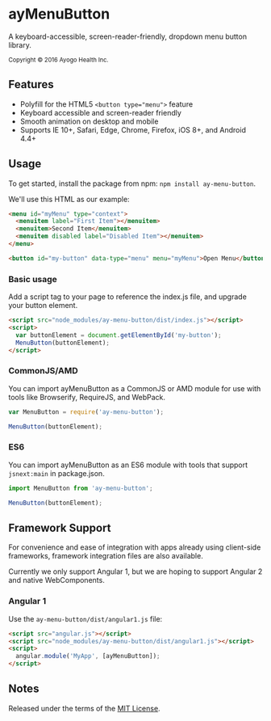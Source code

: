 ayMenuButton
============

A keyboard-accessible, screen-reader-friendly, dropdown menu button library.

<small>Copyright © 2016 Ayogo Health Inc.</small>


Features
--------

* Polyfill for the HTML5 `<button type="menu">` feature
* Keyboard accessible and screen-reader friendly
* Smooth animation on desktop and mobile
* Supports IE 10+, Safari, Edge, Chrome, Firefox, iOS 8+, and Android 4.4+


Usage
-----

To get started, install the package from npm: `npm install ay-menu-button`.

We'll use this HTML as our example:

```html
<menu id="myMenu" type="context">
  <menuitem label="First Item"></menuitem>
  <menuitem>Second Item</menuitem>
  <menuitem disabled label="Disabled Item"></menuitem>
</menu>

<button id="my-button" data-type="menu" menu="myMenu">Open Menu</button>
```

### Basic usage

Add a script tag to your page to reference the index.js file, and upgrade your
button element.

```html
<script src="node_modules/ay-menu-button/dist/index.js"></script>
<script>
  var buttonElement = document.getElementById('my-button');
  MenuButton(buttonElement);
</script>
```


### CommonJS/AMD

You can import ayMenuButton as a CommonJS or AMD module for use with tools like
Browserify, RequireJS, and WebPack.

```javascript
var MenuButton = require('ay-menu-button');

MenuButton(buttonElement);
```


### ES6

You can import ayMenuButton as an ES6 module with tools that support `jsnext:main` in package.json.

```javascript
import MenuButton from 'ay-menu-button';

MenuButton(buttonElement);
```


Framework Support
-----------------

For convenience and ease of integration with apps already using client-side
frameworks, framework integration files are also available.

Currently we only support Angular 1, but we are hoping to support Angular 2 and
native WebComponents.

### Angular 1

Use the `ay-menu-button/dist/angular1.js` file:

```html
<script src="angular.js"></script>
<script src="node_modules/ay-menu-button/dist/angular1.js"></script>
<script>
  angular.module('MyApp', [ayMenuButton]);
</script>
```


Notes
-----

Released under the terms of the [MIT License](LICENSE).
